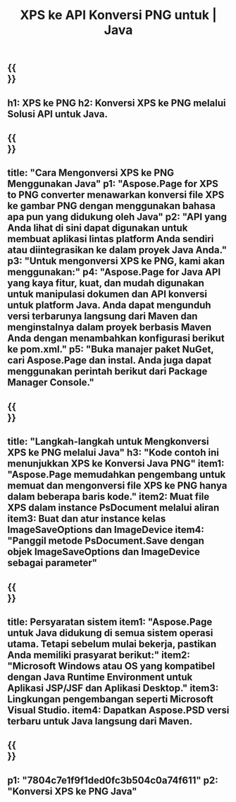 ﻿---
translation: true
template: /_templates/_conversion-child-java.md
title: XPS ke API Konversi PNG untuk | Java
url: /java/conversion/xps-to-png/
description: Contoh kode konversi Java untuk format XPS ke file PNG. Gunakan kode contoh ini untuk mengonversi XPS ke PNG dalam aplikasi berbasis Java Web atau Desktop.
informat: XPS
outformat: PNG
otherformats: EPS PS
---

{{<section banner>}}
---
h1: XPS ke PNG
h2: Konversi XPS ke PNG melalui Solusi API untuk Java.
---

{{<section overview>}}
---
title: "Cara Mengonversi XPS ke PNG Menggunakan Java"
p1: "Aspose.Page for XPS to PNG converter menawarkan konversi file XPS ke gambar PNG dengan menggunakan bahasa apa pun yang didukung oleh Java"
p2: "API yang Anda lihat di sini dapat digunakan untuk membuat aplikasi lintas platform Anda sendiri atau diintegrasikan ke dalam proyek Java Anda."
p3: "Untuk mengonversi XPS ke PNG, kami akan menggunakan:"
p4: "Aspose.Page for Java API yang kaya fitur, kuat, dan mudah digunakan untuk manipulasi dokumen dan API konversi untuk platform Java. Anda dapat mengunduh versi terbarunya langsung dari Maven dan menginstalnya dalam proyek berbasis Maven Anda dengan menambahkan konfigurasi berikut ke pom.xml."
p5: "Buka manajer paket NuGet, cari Aspose.Page dan instal. Anda juga dapat menggunakan perintah berikut dari Package Manager Console."
---

{{<section feature1>}}
---
title: "Langkah-langkah untuk Mengkonversi XPS ke PNG melalui Java"
h3: "Kode contoh ini menunjukkan XPS ke Konversi Java PNG"
item1: "Aspose.Page memudahkan pengembang untuk memuat dan mengonversi file XPS ke PNG hanya dalam beberapa baris kode."
item2: Muat file XPS dalam instance PsDocument melalui aliran
item3: Buat dan atur instance kelas ImageSaveOptions dan ImageDevice
item4: "Panggil metode PsDocument.Save dengan objek ImageSaveOptions dan ImageDevice sebagai parameter"
---

{{<section feature2>}}
---
title: Persyaratan sistem
item1: "Aspose.Page untuk Java didukung di semua sistem operasi utama. Tetapi sebelum mulai bekerja, pastikan Anda memiliki prasyarat berikut:"
item2: "Microsoft Windows atau OS yang kompatibel dengan Java Runtime Environment untuk Aplikasi JSP/JSF dan Aplikasi Desktop."
item3: Lingkungan pengembangan seperti Microsoft Visual Studio.
item4: Dapatkan Aspose.PSD versi terbaru untuk Java langsung dari Maven.
---

{{<section gist>}}
---
p1: "7804c7e1f9f1ded0fc3b504c0a74f611"
p2: "Konversi XPS ke PNG Java"
---
